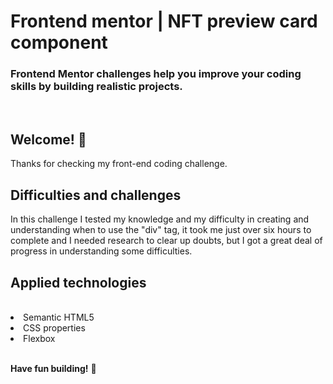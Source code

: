 # Frontend mentor | NFT preview card component

### Frontend Mentor challenges help you improve your coding skills by building realistic projects.

<br>

## Welcome! 👋

Thanks for checking my front-end coding challenge.

## Difficulties and challenges

In this challenge I tested my knowledge and my difficulty in creating and understanding when to use the "div" tag, it took me just over six hours to complete and I needed research to clear up doubts, but I got a great deal of progress in understanding some difficulties.

## Applied technologies
<br>
<li>Semantic HTML5</li>
<li>CSS properties</li>
<li>Flexbox</li>

<br>

**Have fun building!** 🚀
